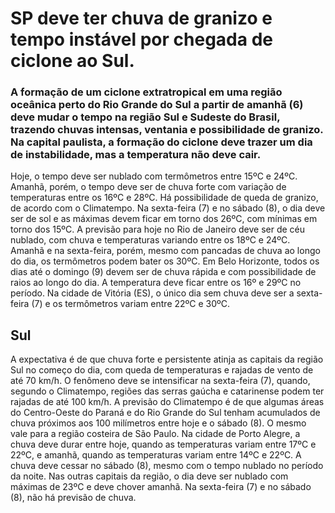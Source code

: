 ﻿#  SP deve ter chuva de granizo e tempo instável por chegada de ciclone ao Sul.


### A formação de um ciclone extratropical em uma região oceânica perto do Rio Grande do Sul a partir de amanhã (6) deve mudar o tempo na região Sul e Sudeste do Brasil, trazendo chuvas intensas, ventania e possibilidade de granizo. Na capital paulista, a formação do ciclone deve trazer um dia de instabilidade, mas a temperatura não deve cair. 

Hoje, o tempo deve ser nublado com termômetros entre 15ºC e 24ºC. Amanhã, porém, o tempo deve ser de chuva forte com variação de temperaturas entre os 16ºC e 28ºC. Há possibilidade de queda de granizo, de acordo com o Climatempo. Na sexta-feira (7) e no sábado (8), o dia deve ser de sol e as máximas devem ficar em torno dos 26ºC, com mínimas em torno dos 15ºC. A previsão para hoje no Rio de Janeiro deve ser de céu nublado, com chuva e temperaturas variando entre os 18ºC e 24ºC. Amanhã e na sexta-feira, porém, mesmo com pancadas de chuva ao longo do dia, os termômetros podem bater os 30ºC. Em Belo Horizonte, todos os dias até o domingo (9) devem ser de chuva rápida e com possibilidade de raios ao longo do dia. A temperatura deve ficar entre os 16º e 29ºC no período. Na cidade de Vitória (ES), o único dia sem chuva deve ser a sexta-feira (7) e os termômetros variam entre 22ºC e 30ºC. 

## Sul 

A expectativa é de que chuva forte e persistente atinja as capitais da região Sul no começo do dia, com queda de temperaturas e rajadas de vento de até 70 km/h. O fenômeno deve se intensificar na sexta-feira (7), quando, segundo o Climatempo, regiões das serras gaúcha e catarinense podem ter rajadas de até 100 km/h. A previsão do Climatempo é de que algumas áreas do Centro-Oeste do Paraná e do Rio Grande do Sul tenham acumulados de chuva próximos aos 100 milímetros entre hoje e o sábado (8). O mesmo vale para a região costeira de São Paulo. Na cidade de Porto Alegre, a chuva deve durar entre hoje, quando as temperaturas variam entre 17ºC e 22ºC, e amanhã, quando as temperaturas variam entre 14ºC e 22ºC. A chuva deve cessar no sábado (8), mesmo com o tempo nublado no período da noite. Nas outras capitais da região, o dia deve ser nublado com máximas de 23ºC e deve chover amanhã. Na sexta-feira (7) e no sábado (8), não há previsão de chuva. 

